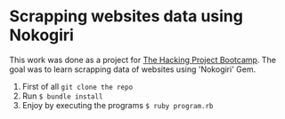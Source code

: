 # Scrapping websites data using Nokogiri

This work was done as a project for [The Hacking Project Bootcamp](https://www.thehackingproject.org/).
The goal was to learn scrapping data of websites using 'Nokogiri' Gem.

1. First of all `git clone the repo`
2. Run `$ bundle install`
3. Enjoy by executing the programs `$ ruby program.rb`